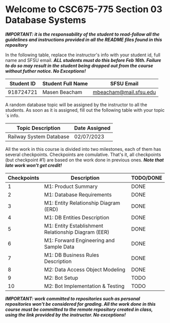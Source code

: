 # Welcome to CSC675-775 Section 03 Database Systems

***IMPORTANT: it is the responsability of the student to read-follow all the guidelines and instructions provided in all the README files found in this repository***

In the following table, replace the instructor's info with your student id, full name and SFSU email. ***ALL students must do this before Feb 16th. Failure to do so may result in the student being dropped out from the course without futher notice. No Exceptions!***


|        Student ID          |     Student Full Name      |        SFSU Email          |
| ---------------------------| ---------------------------| ---------------------------|
|          918724721         |        Masen Beacham       |   mbeacham@mail.sfsu.edu   |


A random database topic will be assigned by the instructor to all the students. As soon as it is assigned, fill out the following table with your topic´s info.

|       Topic Description        |              Date Assigned                 |
| ------------------------------ | ------------------------------------------ |
|     Railway System Database    |              02/07/2023                    |


All the work in this course is divided into two milestones, each of them has several checkpoints. Checkpoints are comulative. That's it, all checkpoints 
(but checkpoint #1) are based on the work done in previous ones. ***Note that late work won't get credit!***


| Checkpoints |                      Description                      |          TODO/DONE         |
| ----------- | ----------------------------------------------------- | -------------------------- |
|     1       | M1: Product Summary                                   |            DONE            |
|     2       | M1: Database Requirements                             |            DONE            |
|     3       | M1: Entity Relationship Diagram (ERD)                 |            DONE            |
|     4       | M1: DB Entities Description                           |            DONE            |
|     5       | M1: Entity Establishment Relationship Diagram  (EER)  |            DONE            |
|     6       | M1: Forward Engineering and Sample Data               |            DONE            |
|     7       | M1: DB Business Rules Description                     |            DONE            |
|     8       | M2: Data Access Object Modeling                       |            DONE            |
|     9       | M2: Bot Setup                                         |            TODO            |
|     10      | M2: Bot Implementation & Testing                      |            TODO            |



***IMPORTANT: work committed to repositories such as personal repositories won't be considered for grading. All the work done in this course must be committed to the remote repository created in class, using the link provided by the instructor. No exceptions!***




 


